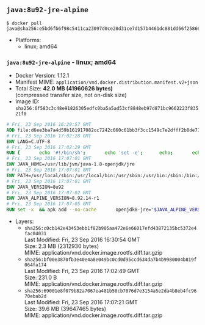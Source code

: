 ## `java:8u92-jre-alpine`

```console
$ docker pull java@sha256:e5bd6fb6f98c5411ca23097d0ce28d31ce7d157b4461dc881dd66f25866f6125
```

-	Platforms:
	-	linux; amd64

### `java:8u92-jre-alpine` - linux; amd64

-	Docker Version: 1.12.1
-	Manifest MIME: `application/vnd.docker.distribution.manifest.v2+json`
-	Total Size: **42.0 MB (41960626 bytes)**  
	(compressed transfer size, not on-disk size)
-	Image ID: `sha256:6f583c3c48e91826305edfc0ba5a5ad53cf8848eb97d871bc9662223f83521f0`

```dockerfile
# Fri, 23 Sep 2016 16:29:57 GMT
ADD file:d6ee3ba7a4d59b161917082cc7242c660c61bb3f3cc1549c7e2dfff2b0de7104 in / 
# Fri, 23 Sep 2016 17:02:28 GMT
ENV LANG=C.UTF-8
# Fri, 23 Sep 2016 17:02:29 GMT
RUN { 		echo '#!/bin/sh'; 		echo 'set -e'; 		echo; 		echo 'dirname "$(dirname "$(readlink -f "$(which javac || which java)")")"'; 	} > /usr/local/bin/docker-java-home 	&& chmod +x /usr/local/bin/docker-java-home
# Fri, 23 Sep 2016 17:07:01 GMT
ENV JAVA_HOME=/usr/lib/jvm/java-1.8-openjdk/jre
# Fri, 23 Sep 2016 17:07:01 GMT
ENV PATH=/usr/local/sbin:/usr/local/bin:/usr/sbin:/usr/bin:/sbin:/bin:/usr/lib/jvm/java-1.8-openjdk/jre/bin:/usr/lib/jvm/java-1.8-openjdk/bin
# Fri, 23 Sep 2016 17:07:01 GMT
ENV JAVA_VERSION=8u92
# Fri, 23 Sep 2016 17:07:02 GMT
ENV JAVA_ALPINE_VERSION=8.92.14-r1
# Fri, 23 Sep 2016 17:07:05 GMT
RUN set -x 	&& apk add --no-cache 		openjdk8-jre="$JAVA_ALPINE_VERSION" 	&& [ "$JAVA_HOME" = "$(docker-java-home)" ]
```

-	Layers:
	-	`sha256:c0cb142e43453ebb1f82b905aa472e6e66017efd43872135bc5372e4fac04031`  
		Last Modified: Fri, 23 Sep 2016 16:30:54 GMT  
		Size: 2.3 MB (2312930 bytes)  
		MIME: application/vnd.docker.image.rootfs.diff.tar.gzip
	-	`sha256:bf00e3870fb3e40e4a8e049bc0cd0d95ccd634da7b4b9980004b819f064fa174`  
		Last Modified: Fri, 23 Sep 2016 17:02:49 GMT  
		Size: 231.0 B  
		MIME: application/vnd.docker.image.rootfs.diff.tar.gzip
	-	`sha256:69001e8f079b82a7067ea481b58cb7076d7e3154a5e2da4b8eb4fc9670ebab2d`  
		Last Modified: Fri, 23 Sep 2016 17:07:21 GMT  
		Size: 39.6 MB (39647465 bytes)  
		MIME: application/vnd.docker.image.rootfs.diff.tar.gzip
